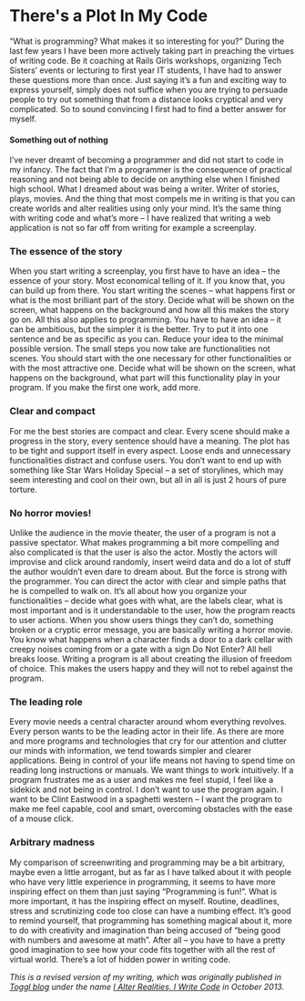 # There's a Plot In My Code
“What is programming? What makes it so interesting for you?” During the last few years I have been more actively taking part in preaching the virtues of writing code. Be it coaching at Rails Girls workshops, organizing Tech Sisters’ events or lecturing to first year IT students, I have had to answer these questions more than once. Just saying it’s a fun and exciting way to express yourself, simply does not suffice when you are trying to persuade people to try out something that from a distance looks cryptical and very complicated. So to sound convincing I first had to find a better answer for myself.

#### Something out of nothing
I’ve never dreamt of becoming a programmer and did not start to code in my infancy. The fact that I’m a programmer is the consequence of practical reasoning and not being able to decide on anything else when I finished high school. What I dreamed about was being a writer. Writer of stories, plays, movies. And the thing that most compels me in writing is that you can create worlds and alter realities using only your mind. It’s the same thing with writing code and what’s more – I have realized that writing a web application is not so far off from writing for example a screenplay.


### The essence of the story
When you start writing a screenplay, you first have to have an idea – the essence of your story. Most economical telling of it. If you know that, you can build up from there. You start writing the scenes – what happens first or what is the most brilliant part of the story. Decide what will be shown on the screen, what happens on the background and how all this makes the story go on. All this also applies to programming. You have to have an idea – it can be ambitious, but the simpler it is the better. Try to put it into one sentence and be as specific as you can. Reduce your idea to the minimal possible version. The small steps you now take are functionalities not scenes. You should start with the one necessary for other functionalities or with the most attractive one. Decide what will be shown on the screen, what happens on the background, what part will this functionality play in your program. If you make the first one work, add more.

### Clear and compact
For me the best stories are compact and clear. Every scene should make a progress in the story, every sentence should have a meaning. The plot has to be tight and support itself in every aspect. Loose ends and unnecessary functionalities distract and confuse users. You don’t want to end up with something like Star Wars Holiday Special – a set of storylines, which may seem interesting and cool on their own, but all in all is just 2 hours of pure torture.

### No horror movies!
Unlike the audience in the movie theater, the user of a program is not a passive spectator. What makes programming a bit more compelling and also complicated is that the user is also the actor. Mostly the actors will improvise and click around randomly, insert weird data and do a lot of stuff the author wouldn’t even dare to dream about. But the force is strong with the programmer. You can direct the actor with clear and simple paths that he is compelled to walk on. It’s all about how you organize your functionalities – decide what goes with what, are the labels clear, what is most important and is it understandable to the user, how the program reacts to user actions. When you show users things they can’t do, something broken or a cryptic error message, you are basically writing a horror movie. You know what happens when a character finds a door to a dark cellar with creepy noises coming from or a gate with a sign Do Not Enter? All hell breaks loose. Writing a program is all about creating the illusion of freedom of choice. This makes the users happy and they will not to rebel against the program.

### The leading role

Every movie needs a central character around whom everything revolves. Every person wants to be the leading actor in their life. As there are more and more programs and technologies that cry for our attention and clutter our minds with information, we tend towards simpler and clearer applications. Being in control of your life means not having to spend time on reading long instructions or manuals. We want things to work intuitively. If a program frustrates me as a user and makes me feel stupid, I feel like a sidekick and not being in control. I don’t want to use the program again. I want to be Clint Eastwood in a spaghetti western – I want the program to make me feel capable, cool and smart, overcoming obstacles with the ease of a mouse click.

### Arbitrary madness

My comparison of screenwriting and programming may be a bit arbitrary, maybe even a little arrogant, but as far as I have talked about it with people who have very little experience in programming, it seems to have more inspiring effect on them than just saying “Programming is fun!”. What is more important, it has the inspiring effect on myself. Routine, deadlines, stress and scrutinizing code too close can have a numbing effect. It’s good to remind yourself, that programming has something magical about it, more to do with creativity and imagination than being accused of “being good with numbers and awesome at math”. After all – you have to have a pretty good imagination to see how your code fits together with all the rest of virtual world. There’s a lot of hidden power in writing code.

*This is a revised version of my writing, which was originally published in [Toggl blog](http://blog.toggl.com) under the name [I Alter Realities, I Write Code](http://blog.toggl.com/2013/10/alter-realities-write-code/) in October 2013.*